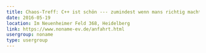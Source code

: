 ```yaml
---
title: Chaos-Treff: C++ ist schön --- zumindest wenn mans richtig macht
date: 2016-05-19
location: Im Neuenheimer Feld 368, Heidelberg
link: https://www.noname-ev.de/anfahrt.html
usergroup: noname
type: usergroup
---
```

